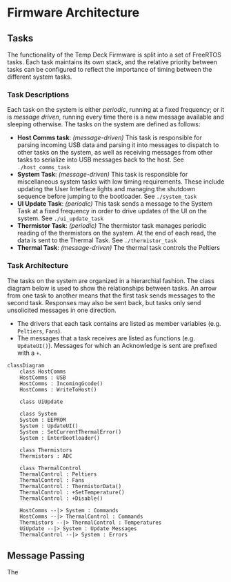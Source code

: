 # Firmware Architecture

## Tasks
The functionality of the Temp Deck Firmware is split into a set of FreeRTOS tasks. Each task maintains its own stack, and the relative priority between tasks can be configured to reflect the importance of timing between the different system tasks.

### Task Descriptions
Each task on the system is either _periodic_, running at a fixed frequency; or it is _message driven_, running every time there is a new message available and sleeping otherwise. The tasks on the system are defined as follows:

- __Host Comms task__: _(message-driven)_ This task is responsible for parsing incoming USB data and parsing it into messages to dispatch to other tasks on the system, as well as receiving messages from other tasks to serialize into USB messages back to the host. See `./host_comms_task`
- __System Task__: _(message-driven)_ This task is responsible for miscellaneous system tasks with low timing requirements. These include updating the User Interface lights and managing the shutdown sequence before jumping to the bootloader. See `./system_task`
- __UI Update Task__: _(periodic)_ This task sends a message to the System Task at a fixed frequency in order to drive updates of the UI on the system. See `./ui_update_task`
- __Thermistor Task__: _(periodic)_ The thermistor task manages periodic reading of the thermistors on the system. At the end of each read, the data is sent to the Thermal Task. See `./thermistor_task`
- __Thermal Task__: _(message-driven)_ The thermal task controls the Peltiers 

### Task Architecture

The tasks on the system are organized in a hierarchial fashion. The class diagram below is used to show the relationships between tasks. An arrow from one task to another means that the first task sends messages to the second task. Responses may also be sent back, but tasks only send unsolicited messages in one direction.

- The drivers that each task contains are listed as member variables (e.g. `Peltiers`, `Fans`).
- The messages that a task receives are listed as functions (e.g. `UpdateUI()`). Messages for which an Acknowledge is sent are prefixed with a `+`.

```mermaid
classDiagram
    class HostComms
    HostComms : USB
    HostComms : IncomingGcode()
    HostComms : WriteToHost()

    class UiUpdate

    class System
    System : EEPROM
    System : UpdateUI()
    System : SetCurrentThermalError()
    System : EnterBootloader()

    class Thermistors
    Thermistors : ADC

    class ThermalControl
    ThermalControl : Peltiers
    ThermalControl : Fans
    ThermalControl : ThermistorData()
    ThermalControl : +SetTemperature()
    ThermalControl : +Disable()

    HostComms --|> System : Commands
    HostComms --|> ThermalControl : Commands
    Thermistors --|> ThermalControl : Temperatures
    UiUpdate --|> System : Update Messages
    ThermalControl --|> System : Errors
```

## Message Passing
The 
